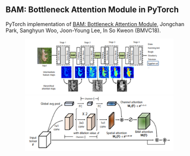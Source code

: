 ## BAM: Bottleneck Attention Module in PyTorch
PyTorch implementation of [BAM: Bottleneck Attention Module](https://arxiv.org/abs/1807.06514), Jongchan Park, Sanghyun Woo, Joon-Young Lee, In So Kweon (BMVC18).

<p align="center">
<img src="figure/BAM_figure.PNG" width="400px" height="150px"/>
<img src="figure/BAM_figure2.PNG" width="400px" height="150px"/>
</p>

